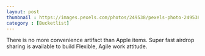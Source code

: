 ```yaml
---
layout: post
thumbnail : https://images.pexels.com/photos/249538/pexels-photo-249538.jpeg?auto=compress&cs=tinysrgb&dpr=1&w=500
category : [Bucketlist]
---
```


<!-->

There is no more convenience artifact than Apple items.
Super fast airdrop sharing is available to build Flexible, Agile work attitude.
